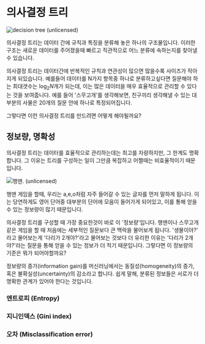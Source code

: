 의사결정 트리
=============

![decision tree (unlicensed)](http://slideplayer.com/slide/7027851/24/images/3/Decision+Tree+Outlook+Sunny+Overcast+Rain+Humidity+Yes+Wind+High.jpg)

의사결정 트리는 데이터 간에 규칙과 특징을 분류해 놓은 하나의 구조물입니다. 이러한 구조는 새로운 데이터를 주어졌을때 빠르고 직관적으로 어느 분류에 속하는지를 찾아낼 수 있습니다.

의사결정 트리는 데이터간에 반복적인 규칙과 연관성이 많으면 많을수록 사이즈가 작아지게 되있습니다. 예를들어 데이터를 N가지 항목중 하나로 분류하고싶다면 질문해야 하는 최대갯수는 $\log_2 N$개가 되는데, 이는 많은 데이터을 매우 효율적으로 관리할 수 있다는 것을 보여줍니다. 예를 들어 '스무고개'를 생각해보면, 친구끼리 생각해낼 수 있는 대부분의 사물은 20개의 질문 안에 하나로 특정되어집니다.

그렇다면 이런 의사결정 트리를 만드려면 어떻게 해야될까요?

정보량, 명확성
--------------

의사결정 트리는 데이터를 효율적으로 관리하는데는 최고를 자랑하지만, 그 한계도 명확합니다. 그 이유는 트리를 구성하는 일이 그만큼 복잡하고 어쩔때는 비효율적이기 때문입니다.

![행맨. (unlicensed)](http://image.itdonga.com/files/2015/02/15/raon05.jpg)

행맨 게임을 할때, 우리는 a,e,o처럼 자주 들어갈 수 있는 글자를 먼저 말하게 됩니다. 이는 당연하게도 영어 단어중 대부분의 단어에 모음이 들어가게 되어있고, 이를 통해 얻을 수 있는 정보량이 많기 때문입니다.

의사결정 트리를 구성할 때 가장 중요한것이 바로 이 '정보량'입니다. 행맨이나 스무고개같은 게임을 할 때 처음에는 세부적인 질문보다 큰 맥락을 물어보게 됩니다. '생물이야?' 라고 물어보는게 '다리가 2개야?'라고 물어보는 것보다 더 유리한 이유는 '다리가 2개야?'라는 질문을 통해 얻을 수 있는 정보가 더 적기 때문입니다. 그렇다면 이 정보량의 기준은 뭐가 되어야할까요?

정보량의 증가(information gain)를 머신러닝에서는 동질성(homogeneity)의 증가, 혹은 불확실성(uncertainty)의 감소라고 합니다. 쉽게 말해, 분류된 정보들은 서로가 더 명확한 관계가 있어야 한다는 것입니다.

### 엔트로피 (Entropy)

### 지니인덱스 (Gini index)

### 오차 (Misclassification error)
